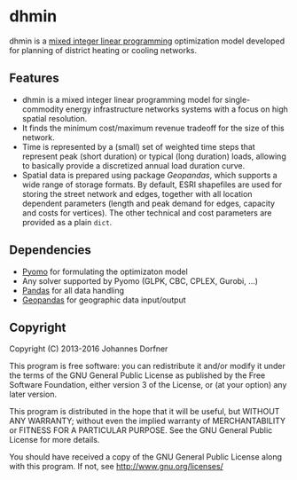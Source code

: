# dhmin

dhmin is a [mixed integer linear programming](https://en.wikipedia.org/wiki/Integer_programming) optimization model developed for planning of district heating or cooling networks. 

## Features

  * dhmin is a mixed integer linear programming model for single-commodity energy infrastructure networks systems with a focus on high spatial resolution.
  * It finds the minimum cost/maximum revenue tradeoff for the size of this network.
  * Time is represented by a (small) set of weighted time steps that represent peak (short duration) or typical (long duration) loads, allowing to basically provide a discretized annual load duration curve.
  * Spatial data is prepared using package *Geopandas*, which supports a wide range of storage formats. By default, ESRI shapefiles are used for storing the street network and edges, together with all location dependent parameters (length and peak demand for edges, capacity and costs for vertices). The other technical and cost parameters are provided as a plain `dict`.

## Dependencies

  * [Pyomo](http://www.pyomo.org/) for formulating the optimizaton model
  * Any solver supported by Pyomo (GLPK, CBC, CPLEX, Gurobi, ...)
  * [Pandas](http://pandas.pydata.org/) for all data handling
  * [Geopandas](http://geopandas.org/) for geographic data input/output

  
## Copyright

Copyright (C) 2013-2016  Johannes Dorfner

This program is free software: you can redistribute it and/or modify
it under the terms of the GNU General Public License as published by
the Free Software Foundation, either version 3 of the License, or
(at your option) any later version.

This program is distributed in the hope that it will be useful,
but WITHOUT ANY WARRANTY; without even the implied warranty of
MERCHANTABILITY or FITNESS FOR A PARTICULAR PURPOSE.  See the
GNU General Public License for more details.

You should have received a copy of the GNU General Public License
along with this program.  If not, see <http://www.gnu.org/licenses/>
